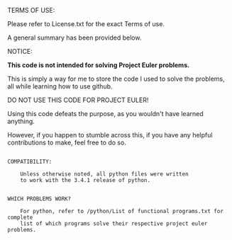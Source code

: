 TERMS OF USE:

Please refer to License.txt for the exact Terms of use.

A general summary has been provided below.



NOTICE:

**This code is not intended for solving Project Euler problems.**

This is simply a way for me to store the code I used to solve the problems, all while learning how to use github.

DO NOT USE THIS CODE FOR PROJECT EULER!


Using this code defeats the purpose, as you wouldn't have learned anything.

However, if you happen to stumble across this, if you have any helpful contributions to make, feel free to do so.


~~~~~~~Other Notes~~~~~~~~

COMPATIBILITY:

	Unless otherwise noted, all python files were written 
	to work with the 3.4.1 release of python.


WHICH PROBLEMS WORK?
	
	For python, refer to /python/List of functional programs.txt for complete 
	list of which programs solve their respective project euler problems.
